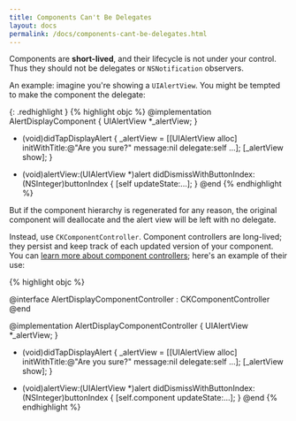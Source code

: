 ```yaml
---
title: Components Can't Be Delegates
layout: docs
permalink: /docs/components-cant-be-delegates.html
---
```


Components are **short-lived**, and their lifecycle is not under your control. Thus they should not be delegates or `NSNotification` observers.

An example: imagine you're showing a `UIAlertView`. You might be tempted to make the component the delegate:

{: .redhighlight }
{% highlight objc %}
@implementation AlertDisplayComponent <UIAlertViewDelegate>
{
  UIAlertView *_alertView;
}

- (void)didTapDisplayAlert
{
  _alertView = [[UIAlertView alloc] initWithTitle:@"Are you sure?"
                                          message:nil
                                         delegate:self ...];
  [_alertView show];
}

- (void)alertView:(UIAlertView *)alert didDismissWithButtonIndex:(NSInteger)buttonIndex
{
  [self updateState:...];
}
@end
{% endhighlight %}

But if the component hierarchy is regenerated for any reason, the original component will deallocate and the alert view will be left with no delegate.

Instead, use `CKComponentController`. Component controllers are long-lived; they persist and keep track of each updated version of your component. You can [learn more about component controllers](component-controllers.html); here's an example of their use:

{% highlight objc %}

@interface AlertDisplayComponentController : CKComponentController <UIAlertViewDelegate>
@end

@implementation AlertDisplayComponentController
{
  UIAlertView *_alertView;
}

- (void)didTapDisplayAlert
{
  _alertView = [[UIAlertView alloc] initWithTitle:@"Are you sure?"
                                          message:nil
                                         delegate:self ...];
  [_alertView show];
}

- (void)alertView:(UIAlertView *)alert didDismissWithButtonIndex:(NSInteger)buttonIndex
{
  [self.component updateState:...];
}
@end
{% endhighlight %}

